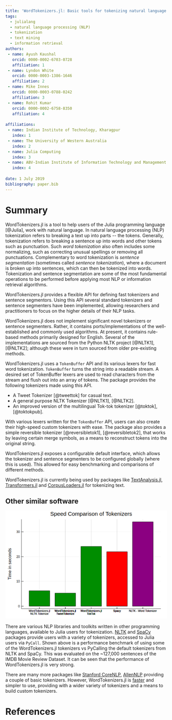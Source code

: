 ```yaml
---
title: 'WordTokenizers.jl: Basic tools for tokenizing natural language in Julia'
tags:
  - julialang
  - natural language processing (NLP)
  - tokenization
  - text mining
  - information retrieval
authors:
 - name: Ayush Kaushal
   orcid: 0000-0002-6703-0728
   affiliation: 1
 - name: Lyndon White
   orcid: 0000-0003-1386-1646
   affiliation: 2
 - name: Mike Innes
   orcid: 0000-0003-0788-0242
   affiliation: 3
 - name: Rohit Kumar
   orcid: 0000-0002-6758-8350
   affiliation: 4

affiliations:
 - name: Indian Institute of Technology, Kharagpur
   index: 1
 - name: The University of Western Australia
   index: 2
 - name: Julia Computing
   index: 3
 - name: ABV-Indian Institute of Information Technology and Management Gwalior
   index: 4

date: 1 July 2019
bibliography: paper.bib
---
```


# Summary

WordTokenizers.jl is a tool to help users of the Julia programming language [@Julia], work with natural language.
In natural language processing (NLP) tokenization refers to breaking a text up into parts -- the tokens.
Generally, tokenization refers to breaking a sentence up into words and other tokens such as punctuation.
Such _word tokenization_ also often includes some normalizing, such as correcting unusual spellings or removing all punctuations.
Complementary to word tokenization is _sentence segmentation_ (sometimes called _sentence tokenization_),
where a document is broken up into sentences, which can then be tokenized into words.
Tokenization and sentence segmentation are some of the most fundamental operations to be performed before applying most NLP or information retrieval algorithms.

WordTokenizers.jl provides a flexible API for defining fast tokenizers and sentence segmentors.
Using this API several standard tokenizers and sentence segmenters have been implemented, allowing researchers and practitioners to focus on the higher details of their NLP tasks.

WordTokenizers.jl does not implement significant novel tokenizers or sentence segmenters.
Rather, it contains ports/implementations of the well-established and commonly used algorithms.
At present, it contains rule-based methods primarily designed for English.
Several of the implementations are sourced from the Python NLTK project [@NLTK1], [@NLTK2];
although these were in turn sourced from older pre-existing methods.

WordTokenizers.jl uses a `TokenBuffer` API and its various lexers for fast word tokenization.
`TokenBuffer` turns the string into a readable stream.
A desired set of TokenBuffer lexers are used to read characters from the stream and flush out into an array of tokens.
The package provides the following tokenizers made using this API.

- A Tweet Tokenizer [@tweettok] for casual text.
- A general purpose NLTK Tokenizer [@NLTK1], [@NLTK2].
- An improved version of the multilingual Tok-tok tokenizer [@toktok], [@toktokpub].

With various lexers written for the `TokenBuffer` API, users can also create their high-speed custom tokenizers with ease.
The package also provides a simple reversible tokenizer [@reversibletok1], [@reversibletok2],
that works by leaving certain merge symbols, as a means to reconstruct tokens into the original string.

WordTokenizers.jl exposes a configurable default interface,
which allows the tokenizer and sentence segmenters to be configured globally (where this is used).
This allowed for easy benchmarking and comparisons of different methods.

WordTokenizers.jl is currently being used by packages like [TextAnalysis.jl](https://github.com/JuliaText/TextAnalysis.jl), [Transformers.jl](https://github.com/chengchingwen/Transformers.jl) and [CorpusLoaders.jl](https://github.com/JuliaText/CorpusLoaders.jl) for tokenizing text.

## Other similar software

![Speed comparison of Tokenizers on IMDB Movie Review Dataset](speed_compare.png)

There are various NLP libraries and toolkits written in other programming languages, available to Julia users for tokenization.
[NLTK](https://github.com/nltk/nltk) and [SpaCy](https://github.com/explosion/spaCy) packages provide users with a variety of tokenizers, accessed to Julia users via `PyCall`.
Shown above is a performance benchmark of using some of the WordTokenizers.jl tokenizers vs PyCalling the default tokenizers from NLTK and SpaCy.
This was evaluated on the ~127,000 sentences of the IMDB Movie Review Dataset.
It can be seen that the performance of WordTokenizers.jl is very strong.

There are many more packages like [Stanford CoreNLP](https://github.com/stanfordnlp/CoreNLP), [AllenNLP](https://github.com/allenai/allennlp/) providing a couple of basic tokenizers.
However, WordTokenizers.jl is [faster](https://github.com/Ayushk4/Tweet_tok_analyse/tree/master/speed) and simpler to use, providing with a wider variety of tokenizers and a means to build custom tokenizers.

# References
